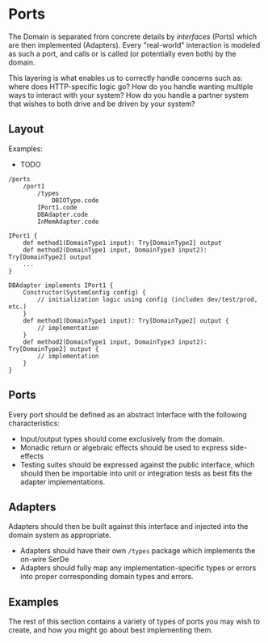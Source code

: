 # Ports

The Domain is separated from concrete details by _interfaces_ \(Ports\) which are then implemented \(Adapters\). Every "real-world" interaction is modeled as such a port, and calls or is called \(or potentially even both\) by the domain.

This layering is what enables us to correctly handle concerns such as: where does HTTP-specific logic go? How do you handle wanting multiple ways to interact with your system? How do you handle a partner system that wishes to both drive and be driven by your system?

## Layout

Examples:

* TODO

```text
/ports
    /port1
        /types
            DBIOType.code
        IPort1.code
        DBAdapter.code
        InMemAdapter.code
```

```text
IPort1 {
    def method1(DomainType1 input): Try[DomainType2] output
    def method2(DomainType1 input, DomainType3 input2): Try[DomainType2] output
    ...
}
```

```text
DBAdapter implements IPort1 {
    Constructor(SystemConfig config) {
        // initialization logic using config (includes dev/test/prod, etc.)
    }
    def method1(DomainType1 input): Try[DomainType2] output {
        // implementation
    }
    def method2(DomainType1 input, DomainType3 input2): Try[DomainType2] output {
        // implementation
    }
}
```

## Ports

Every port should be defined as an abstract Interface with the following characteristics:

* Input/output types should come exclusively from the domain.
* Monadic return or algebraic effects should be used to express side-effects
* Testing suites should be expressed against the public interface, which should then be importable into unit or integration tests as best fits the adapter implementations.

## Adapters

Adapters should then be built against this interface and injected into the domain system as appropriate.

* Adapters should have their own `/types` package which implements the on-wire SerDe
* Adapters should fully map any implementation-specific types or errors into proper corresponding domain types and errors.

## Examples

The rest of this section contains a variety of types of ports you may wish to create, and how you might go about best implementing them.

